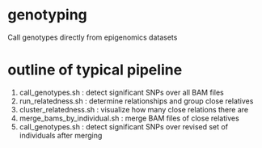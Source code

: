 # genotyping
Call genotypes directly from epigenomics datasets

# outline of typical pipeline
1) call_genotypes.sh           : detect significant SNPs over all BAM files
2) run_relatedness.sh          : determine relationships and group close relatives
3) cluster_relatedness.sh      : visualize how many close relations there are
4) merge_bams_by_individual.sh : merge BAM files of close relatives
5) call_genotypes.sh           : detect significant SNPs over revised set of individuals after merging

